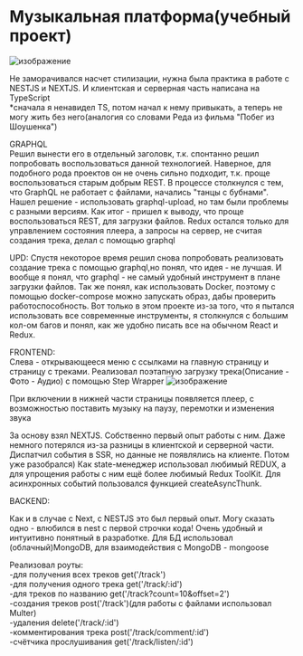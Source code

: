 # Музыкальная платформа(учебный проект)
![изображение](https://user-images.githubusercontent.com/98597980/221160840-a6b7b609-5435-45c0-b81c-3d95e9485d73.png)

Не заморачивался насчет стилизации, нужна была практика в работе с NESTJS и NEXTJS. И клиентская и серверная часть написана на TypeScript   
*сначала я ненавидел TS, потом начал к нему привыкать, а теперь не могу жить без него(аналогия со словами Реда из фильма "Побег из Шоушенка")

GRAPHQL    
Решил вынести его в отдельный заголовк, т.к. спонтанно решил попробовать воспользоваться данной технологией. Наверное, для подобного рода проектов он не очень сильно подходит, т.к. проще воспользоваться старым добрым REST. В процессе столкнулся с тем, что GraphQL не работает с файлами, начались "танцы с бубнами". Нашел решение - использовать graphql-upload, но там были проблемы с разными версиям. Как итог - пришел к выводу, что проще воспользоваться REST, для загрузки файлов. Redux остался только для управлением состояния плеера, а запросы на сервер, не считая создания трека, делал с помощью graphql   


UPD: Спустя некоторое время решил снова попробовать реализовать создание трека с помощью graphql,но понял, что идея - не лучшая. И вообще я понял, что graphql - не самый удобный инструмент в плане загрузки файлов. Так же понял, как использовать Docker, поэтому с помощью docker-compose можно запускать образ, дабы проверить работоспособность. Вот только в этом проекте из-за того, что я пытался использовать все современные инструменты, я столкнулся с большим кол-ом багов и понял, как же удобно писать все на обычном React и Redux. 

FRONTEND:  
Слева - открывающееся меню с ссылками на главную страницу и страницу с треками. Реализовал поэтапную загрузку трека(Описание - Фото - Аудио) c помощью Step 
Wrapper
![изображение](https://user-images.githubusercontent.com/98597980/221161898-11913203-8600-4ad0-bf8e-84a563f39295.png) 

При включении в нижней части страницы появляется плеер, с возможностью поставить музыку на паузу, перемотки и изменения звука   

За основу взял NEXTJS. Собственно первый опыт работы с ним. Даже немного потерялся из-за разницы в клиентской и серверной части. Диспатчил события в SSR,
но данные не появлялись на клиенте. Потом уже разобрался) Как state-менеджер использовал любимый REDUX, а для упрощения работы 
с ним ещё более любимый Redux ToolKit. Для асинхронных событий пользовался функцией createAsyncThunk.

BACKEND:   

Как и в случае с Next, с NESTJS это был первый опыт. Могу сказать одно - влюбился в nest с первой строчки кода! Очень удобный и интуитивно понятный
в разработке. Для БД использовал (облачный)MongoDB, для взаимодействия с MongoDB - mongoose  

Реализовал роуты:   
-для получения всех треков get('/track')     
-для получения одного трека get('/track/:id')     
-для треков по названию get('/track?count=10&offset=2')      
-создания треков post('/track')(для работы с файлами использовал Multer)       
-удаления delete('/track/:id')    
-комментирования трека post('/track/comment/:id')       
-счётчика прослушивания get('/track/listen/:id')

